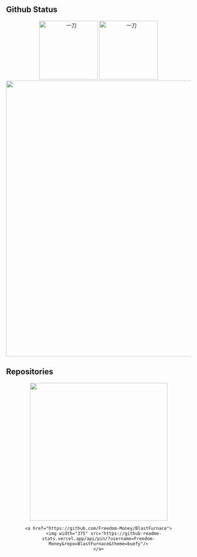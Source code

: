 ## Github Status
<div align="center">
    <img src="https://github-readme-stats.vercel.app/api/top-langs/?username=laosanyuan&count_private=true&show_icons=true&layout=compact" alt="一刀" height="160px" />
    <img src="https://github-readme-stats.vercel.app/api?username=laosanyuan&show_icons=true" alt="一刀"  height="160px" />
</div>

<div align="center">
    <img src="https://activity-graph.herokuapp.com/graph?username=laosanyuan&theme=github-light" width="750"/>
</div>


## Repositories
<div align="center">
    <a href="https://github.com/laosanyuan/HuoHuan">
	<img width="375" src="https://github-readme-stats.vercel.app/api/pin/?username=laosanyuan&repo=HuoHuan&theme=buefy"/>
    </a>
    
    <a href="https://github.com/Freedom-Money/BlastFurnace">
        <img width="375" src="https://github-readme-stats.vercel.app/api/pin/?username=Freedom-Money&repo=BlastFurnace&theme=buefy"/>
    </a>
    
</div>

<!--
<div align="center">
    <a href="https://github.com/laosanyuan/dotnet-developer-toolbox">
		<img width="375" src="https://github-readme-stats.vercel.app/api/pin/?username=laosanyuan&repo=dotnet-developer-toolbox&theme=buefy"/>
    </a>
	<img width="375"/>
</div>
-->
